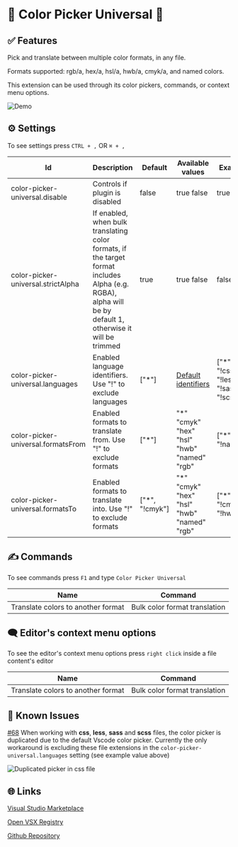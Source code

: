 # 🌌 Color Picker Universal 🌌

## ✅ Features

Pick and translate between multiple color formats, in any file.

Formats supported: rgb/a, hex/a, hsl/a, hwb/a, cmyk/a, and named colors.

This extension can be used through its color pickers, commands, or context menu options.

![Demo](images/demo.gif)

## ⚙ Settings

To see settings press `CTRL + ,` OR `⌘ + ,`

[//]: # "vscode-table-configuration(property:Id NEW|description:Description NEW|default:Default NEW)"

| Id                                 | Description                                                                                                                                                | Default         | Available values                                                                                            | Example                                   |
| ---------------------------------- | ---------------------------------------------------------------------------------------------------------------------------------------------------------- | --------------- | ----------------------------------------------------------------------------------------------------------- | ----------------------------------------- |
| color-picker-universal.disable     | Controls if plugin is disabled                                                                                                                             | false           | true false                                                                                                  | true                                      |
| color-picker-universal.strictAlpha | If enabled, when bulk translating color formats, if the target format includes Alpha (e.g. RGBA), alpha will be by default 1, otherwise it will be trimmed | true            | true false                                                                                                  | false                                     |
| color-picker-universal.languages   | Enabled language identifiers. Use "!" to exclude languages                                                                                                 | ["\*"]          | [Default identifiers](https://code.visualstudio.com/docs/languages/identifiers#_known-language-identifiers) | ["\*", "!css", "!less", "!sass", "!scss"] |
| color-picker-universal.formatsFrom | Enabled formats to translate from. Use "!" to exclude formats                                                                                              | ["\*"]          | "\*" "cmyk" "hex" "hsl" "hwb" "named" "rgb"                                                                 | ["*", "!named"]                           |
| color-picker-universal.formatsTo   | Enabled formats to translate into. Use "!" to exclude formats                                                                                              | ["\*", "!cmyk"] | "\*" "cmyk" "hex" "hsl" "hwb" "named" "rgb"                                                                 | ["*", "!cmyk", "!hwb"]                    |

## ✍ Commands

To see commands press `F1` and type `Color Picker Universal`

[//]: # "vscode-table-commands(title:Name NEW|command:Command NEW)"

| Name                               | Command                       |
| ---------------------------------- | ----------------------------- |
| Translate colors to another format | Bulk color format translation |

## 🗨 Editor's context menu options

To see the editor's context menu options press `right click` inside a file content's editor

[//]: # "vscode-table-menus(title:Name NEW|command:Command NEW)"

| Name                               | Command                       |
| ---------------------------------- | ----------------------------- |
| Translate colors to another format | Bulk color format translation |

## 🐞 Known Issues

[#68](https://github.com/jeronimoek/color-picker-universal/issues/68) When working with **css**, **less**, **sass** and **scss** files, the color picker is duplicated due to the default Vscode color picker. Currently the only workaround is excluding these file extensions in the `color-picker-universal.languages` setting (see example value above)

![Duplicated picker in css file](images/css-duplication.png)

## 🌐 Links

[Visual Studio Marketplace](https://marketplace.visualstudio.com/items?itemName=JeronimoEkerdt.color-picker-universal)

[Open VSX Registry](https://open-vsx.org/extension/JeronimoEkerdt/color-picker-universal)

[Github Repository](https://github.com/jeronimoek/color-picker-universal)
